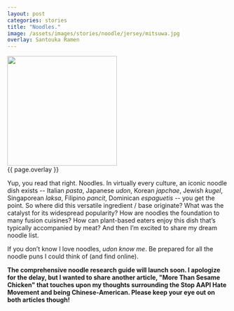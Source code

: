 ```yaml
---
layout: post
categories: stories
title: "Noodles."
image: /assets/images/stories/noodle/jersey/mitsuwa.jpg
overlay: Santouka Ramen
---
```

<div class="singleimagecontainer">
    <img src="{{ page.image }}" height="250px" class="image">
    <div class="singleimageoverlay">{{ page.overlay }}</div>    
</div>

Yup, you read that right. Noodles. In virtually every culture, an iconic noodle dish exists -- Italian *pasta*, Japanese *udon*, Korean *japchae*, Jewish *kugel*, Singaporean *laksa*, Filipino *pancit*, Dominican *espaguetis* -- you get the point. So where did this versatile ingredient / base originate? What was the catalyst for its widespread popularity? How are noodles the foundation to many fusion cuisines? How can plant-based eaters enjoy this dish that’s typically accompanied by meat? And then I’m excited to share my dream noodle list.

If you don’t know I love noodles, *udon know me*. Be prepared for all the noodle puns I could think of (and find online). 

**The comprehensive noodle research guide will launch soon. I apologize for the delay, but I wanted to share another article, "More Than Sesame Chicken" that touches upon my thoughts surrounding the Stop AAPI Hate Movement and being Chinese-American. Please keep your eye out on both articles though!**